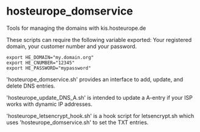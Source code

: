 # hosteurope_domservice
Tools for managing the domains with kis.hosteurope.de

These scripts can require the following variable exported:
Your registered domain, your customer number and your password.
```
export HE_DOMAIN="my.domain.org"
export HE_CNUMBER="12345"
export HE_PASSWORD="mypassword"
```

'hosteurope_domservice.sh' provides an interface to add, update, and delete DNS entries.

'hosteurope_update_DNS_A.sh' is intended to update a A-entry if your ISP works with dynamic IP addresses.

'hosteurope_letsencrypt_hook.sh' is a hook script for letsencrypt.sh which uses 'hosteurope_domservice.sh' to set the TXT entries.


